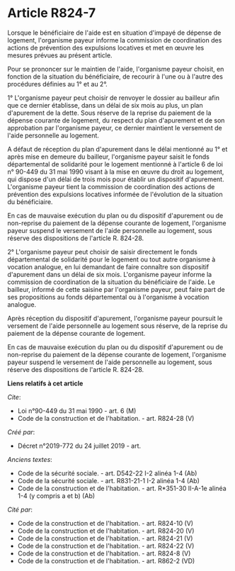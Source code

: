 # Article R824-7

Lorsque le bénéficiaire de l'aide est en situation d'impayé de dépense de logement, l'organisme payeur informe la commission
de coordination des actions de prévention des expulsions locatives et met en œuvre les mesures prévues au présent article. 

Pour se prononcer sur le maintien de l'aide, l'organisme payeur choisit, en fonction de la situation du bénéficiaire, de
recourir à l'une ou à l'autre des procédures définies au 1° et au 2°. 

1° L'organisme payeur peut choisir de renvoyer le dossier au bailleur afin que ce dernier établisse, dans un délai de six
mois au plus, un plan d'apurement de la dette. Sous réserve de la reprise du paiement de la dépense courante de logement, du
respect du plan d'apurement et de son approbation par l'organisme payeur, ce dernier maintient le versement de l'aide
personnelle au logement. 

A défaut de réception du plan d'apurement dans le délai mentionné au 1° et après mise en demeure du bailleur, l'organisme
payeur saisit le fonds départemental de solidarité pour le logement mentionné à l'article 6 de loi n° 90-449 du 31 mai 1990
visant à la mise en œuvre du droit au logement, qui dispose d'un délai de trois mois pour établir un dispositif d'apurement.
L'organisme payeur tient la commission de coordination des actions de prévention des expulsions locatives informée de
l'évolution de la situation du bénéficiaire. 

En cas de mauvaise exécution du plan ou du dispositif d'apurement ou de non-reprise du paiement de la dépense courante de
logement, l'organisme payeur suspend le versement de l'aide personnelle au logement, sous réserve des dispositions de
l'article R. 824-28.

2° L'organisme payeur peut choisir de saisir directement le fonds départemental de solidarité pour le logement ou tout autre
organisme à vocation analogue, en lui demandant de faire connaître son dispositif d'apurement dans un délai de six mois.
L'organisme payeur informe la commission de coordination de la situation du bénéficiaire de l'aide. Le bailleur, informé de
cette saisine par l'organisme payeur, peut faire part de ses propositions au fonds départemental ou à l'organisme à vocation
analogue. 

Après réception du dispositif d'apurement, l'organisme payeur poursuit le versement de l'aide personnelle au logement sous
réserve, de la reprise du paiement de la dépense courante de logement. 

En cas de mauvaise exécution du plan ou du dispositif d'apurement ou de non-reprise du paiement de la dépense courante de
logement, l'organisme payeur suspend le versement de l'aide personnelle au logement, sous réserve des dispositions de
l'article R. 824-28.

**Liens relatifs à cet article**

_Cite_:

  - Loi n°90-449 du 31 mai 1990 - art. 6 (M)
  - Code de la construction et de l'habitation. - art. R824-28 (V)

_Créé par_:

  - Décret n°2019-772 du 24 juillet 2019 - art.

_Anciens textes_:

  - Code de la sécurité sociale. - art. D542-22 I-2 alinéa 1-4 (Ab)
  - Code de la sécurité sociale. - art. R831-21-1 I-2 alinéa 1-4 (Ab)
  - Code de la construction et de l'habitation. - art. R*351-30 II-A-1e alinéa 1-4 (y compris a et b) (Ab)

_Cité par_:

  - Code de la construction et de l'habitation. - art. R824-10 (V)
  - Code de la construction et de l'habitation. - art. R824-20 (V)
  - Code de la construction et de l'habitation. - art. R824-21 (V)
  - Code de la construction et de l'habitation. - art. R824-22 (V)
  - Code de la construction et de l'habitation. - art. R824-8 (V)
  - Code de la construction et de l'habitation. - art. R862-2 (VD)
